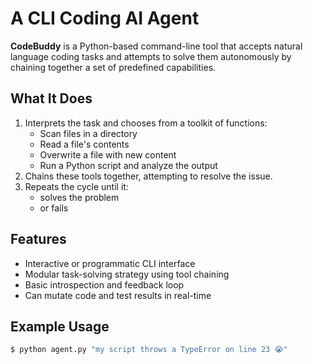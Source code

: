 # A CLI Coding AI Agent

**CodeBuddy** is a Python-based command-line tool that accepts natural language coding tasks and attempts to solve them autonomously by chaining together a set of predefined capabilities.

## What It Does

1. Interprets the task and chooses from a toolkit of functions:
   - Scan files in a directory
   - Read a file's contents
   - Overwrite a file with new content
   - Run a Python script and analyze the output
2. Chains these tools together, attempting to resolve the issue.
3. Repeats the cycle until it:
   - solves the problem
   - or fails

## Features

- Interactive or programmatic CLI interface
- Modular task-solving strategy using tool chaining
- Basic introspection and feedback loop
- Can mutate code and test results in real-time

## Example Usage

```bash
$ python agent.py "my script throws a TypeError on line 23 😭"
